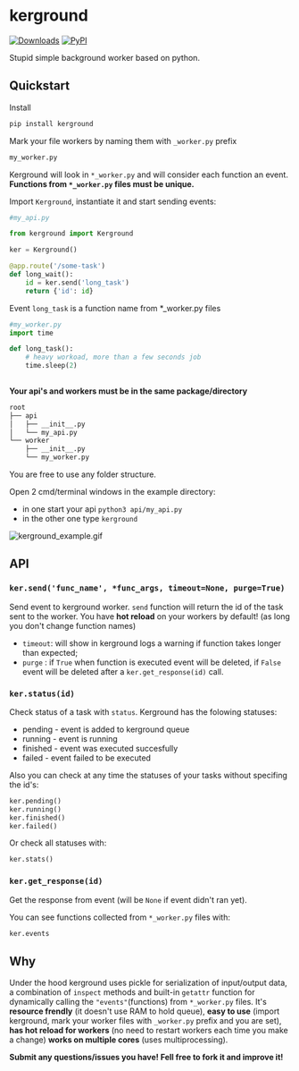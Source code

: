 # kerground 
[![Downloads](https://pepy.tech/badge/kerground)](https://pepy.tech/project/kerground) [![PyPI](https://img.shields.io/pypi/v/kerground?color=blue)](https://pypi.org/project/kerground/)


Stupid simple background worker based on python.


## Quickstart

Install

```py
pip install kerground
```

Mark your file workers by naming them with `_worker.py` prefix

```py
my_worker.py
```

Kerground will look in `*_worker.py` and will consider each function an event. 
**Functions from `*_worker.py` files must be unique.**

Import `Kerground`, instantiate it and start sending events:

```py
#my_api.py

from kerground import Kerground

ker = Kerground()

@app.route('/some-task')
def long_wait():
    id = ker.send('long_task') 
    return {'id': id}

```

Event `long_task` is a function name from *_worker.py files
    

```py
#my_worker.py
import time

def long_task():
    # heavy workoad, more than a few seconds job
    time.sleep(2)
    
```


**Your api's and workers must be in the same package/directory**

```bash
root
├── api
│   ├── __init__.py
│   └── my_api.py
└── worker
    ├── __init__.py
    └── my_worker.py
```
You are free to use any folder structure. 


Open 2 cmd/terminal windows in the example directory:
- in one start your api `python3 api/my_api.py`
- in the other one type `kerground`

![kerground_example.gif](pics/kerground_example.gif)



## API

### `ker.send('func_name', *func_args, timeout=None, purge=True)` 

Send event to kerground worker. `send` function will return the id of the task sent to the worker. 
You have **hot reload** on your workers by default! (as long you don't change function names)

- `timeout`: will show in kerground logs a warning if function takes longer than expected;
- `purge`  : if `True` when function is executed event will be deleted, if `False` event will be deleted after a `ker.get_response(id)` call.


### `ker.status(id)` 

Check status of a task with `status`. Kerground has the folowing statuses:
- pending  - event is added to kerground queue
- running  - event is running
- finished - event was executed succesfully
- failed   - event failed to be executed

Also you can check at any time the statuses of your tasks without specifing the id's:
```py
ker.pending() 
ker.running()
ker.finished()
ker.failed()
```
Or check all statuses with:
```py
ker.stats()
```


### `ker.get_response(id)`

Get the response from event (will be `None` if event didn't ran yet).

You can see functions collected from `*_worker.py` files with:
```py
ker.events
```

## Why

Under the hood kerground uses pickle for serialization of input/output data, a combination of `inspect` methods and built-in `getattr` function for dynamically calling the `"events"`(functions) from `*_worker.py` files. 
It's **resource frendly** (it doesn't use RAM to hold queue), **easy to use** (import kerground, mark your worker files with `_worker.py` prefix and you are set), **has hot reload for workers** (no need to restart workers each time you make a change) **works on multiple cores** (uses multiprocessing).


**Submit any questions/issues you have! Fell free to fork it and improve it!**